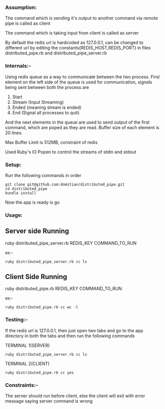 
### Assumption:
The command which is sending it's output to another command via remote pipe is called as client

The command which is taking input from client is called as server

By default the redis url is hardcoded as 127.0.0.1, can be changed to different url by editing the constants(REDIS_HOST,REDIS_PORT) in files distributed_pipe.rb and distributed_pipe_server.rb

### Internals:-

Using redis queue as a way to communicate between the two process.
First element on the left side of the queue is used for communication, signals being sent between both the process are
1. Start
2. Stream (Input Streaming)
3. Ended (meaning stream is ended)
4. End  (Signal all processes to quit)

And the next elements in the queue are used to send output of the first command, which are poped as they are read. Buffer size of each element is 20 lines.

Max Buffer Limit is 512MB, constraint of redis

Used Ruby's IO Popen to control the streams of stdin and stdout

### Setup:
Run the following commands in order
```
git clone git@github.com:domitian/distributed_pipe.git
cd distributed_pipe
bundle install 
```

Now the app is ready is go

### Usage:
## Server side Running

ruby distributed_pipe_server.rb REDIS_KEY COMMAND_TO_RUN

ex:- 

`ruby distributed_pipe_server.rb cc ls`

## Client Side Running

ruby distributed_pipe.rb REDIS_KEY COMMAND_TO_RUN

ex:-

`ruby distributed_pipe.rb cc wc -l`

### Testing:-

If the redis url is 127.0.0.1, then just open two tabs and go to the app directory in both the tabs and then run the following commands

TERMINAL 1(SERVER)

`ruby distributed_pipe_server.rb cc ls`

TERMINAL 2(CLIENT)

`ruby distributed_pipe.rb cc yes`


### Constraints:-

The server should run before client, else the client will exit with error message saying server command is wrong

